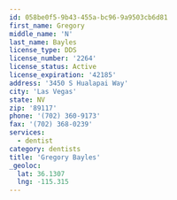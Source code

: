 ```yaml
---
id: 058be0f5-9b43-455a-bc96-9a9503cb6d81
first_name: Gregory
middle_name: 'N'
last_name: Bayles
license_type: DDS
license_number: '2264'
license_status: Active
license_expiration: '42185'
address: '3450 S Hualapai Way'
city: 'Las Vegas'
state: NV
zip: '89117'
phone: '(702) 360-9173'
fax: '(702) 368-0239'
services:
  - dentist
category: dentists
title: 'Gregory Bayles'
_geoloc:
  lat: 36.1307
  lng: -115.315
---
```

